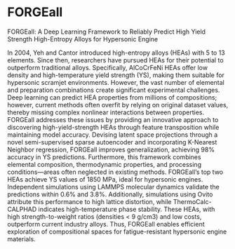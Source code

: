 # FORGEall

FORGEall: A Deep Learning Framework to Reliably Predict High Yield Strength High-Entropy Alloys for Hypersonic Engine

In 2004, Yeh and Cantor introduced high-entropy alloys (HEAs) with 5 to 13 elements. Since then, researchers have pursued HEAs for their potential to outperform traditional alloys. Specifically, AlCoCrFeNi HEAs offer low density and high-temperature yield strength (YS), making them suitable for hypersonic scramjet environments. However, the vast number of elemental and preparation combinations create significant experimental challenges. Deep learning can predict HEA properties from millions of compositions; however, current methods often overfit by relying on original dataset values, thereby missing complex nonlinear interactions between properties. FORGEall addresses these issues by providing an innovative approach to discovering high-yield-strength HEAs through feature transposition while maintaining model accuracy. Devising latent space projections through a novel semi-supervised sparse autoencoder and incorporating K-Nearest Neighbor regression, FORGEall improves generalization, achieving 98% accuracy in YS predictions. Furthermore, this framework combines elemental composition, thermodynamic properties, and processing conditions—areas often neglected in existing methods. FORGEall’s top two HEAs achieve YS values of 1850 MPa, ideal for hypersonic engines. Independent simulations using LAMMPS molecular dynamics validate the predictions within 0.6% and 3.8%. Additionally, simulations using Ovito attribute this performance to high lattice distortion, while ThermoCalc-CALPHAD indicates high-temperature phase stability. These HEAs, with high strength-to-weight ratios (densities < 9 g/cm3) and low costs, outperform current industry alloys. Thus, FORGEall enables efficient exploration of compositional spaces for fatigue-resistant hypersonic engine materials.
